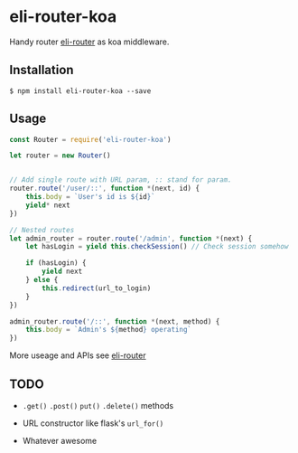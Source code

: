 # eli-router-koa

Handy router [eli-router](https://github.com/NameIsUseless/eli-router) as koa middleware.

## Installation

```shell
$ npm install eli-router-koa --save
```

## Usage

```js
const Router = require('eli-router-koa')

let router = new Router()


// Add single route with URL param, :: stand for param.
router.route('/user/::', function *(next, id) {
    this.body = `User's id is ${id}`
    yield* next
})

// Nested routes
let admin_router = router.route('/admin', function *(next) {
    let hasLogin = yield this.checkSession() // Check session somehow

    if (hasLogin) {
        yield next
    } else {
        this.redirect(url_to_login)
    }
})

admin_router.route('/::', function *(next, method) {
    this.body = `Admin's ${method} operating`
})

```

More useage and APIs see [eli-router](https://github.com/NameIsUseless/eli-router)

## TODO

- `.get()` `.post()` `put()` `.delete()` methods

- URL constructor like flask's `url_for()`

- Whatever awesome